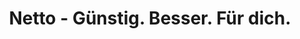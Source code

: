 ---
title: "Netto - Günstig. Besser. Für dich."
url: /belgern-schildau/netto-guenstig-besser-fuer-dich/
shop: Supermarkt
---